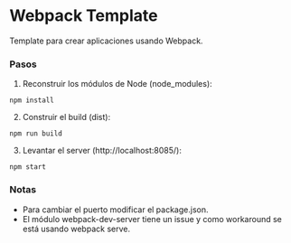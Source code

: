 # Webpack Template

Template para crear aplicaciones usando Webpack.

### Pasos

1. Reconstruir los módulos de Node (node_modules):
```
npm install
```

2. Construir el build (dist):
```
npm run build
```

3. Levantar el server (http://localhost:8085/):
```
npm start
```

### Notas

- Para cambiar el puerto modificar el package.json.
- El módulo webpack-dev-server tiene un issue y como workaround se está usando webpack serve.